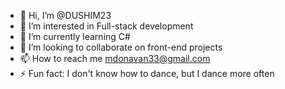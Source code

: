 - 👋 Hi, I’m @DUSHIM23
- 👀 I’m interested in  Full-stack development 
- 🌱 I’m currently learning C#
- 💞️ I’m looking to collaborate on front-end projects
- 📫 How to reach me mdonavan33@gmail.com
- ⚡ Fun fact: I don't know how to dance, but I dance more often

<!---
DUSHIM23/DUSHIM23 is a ✨ special ✨ repository because its `README.md` (this file) appears on your GitHub profile.
You can click the Preview link to take a look at your changes.
--->
